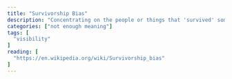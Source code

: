 ```yaml
---
title: "Survivorship Bias"
description: "Concentrating on the people or things that 'survived' some process and inadvertently overlooking those that didn't because of their lack of visibility."
categories: ["not enough meaning"]
tags: [
  "visibility"
]
reading: [
  "https://en.wikipedia.org/wiki/Survivorship_bias"
]
---
```


